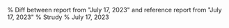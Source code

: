 % Diff between report from "July 17, 2023" and reference report from "July 17, 2023"
% Strudy
% July 17, 2023


